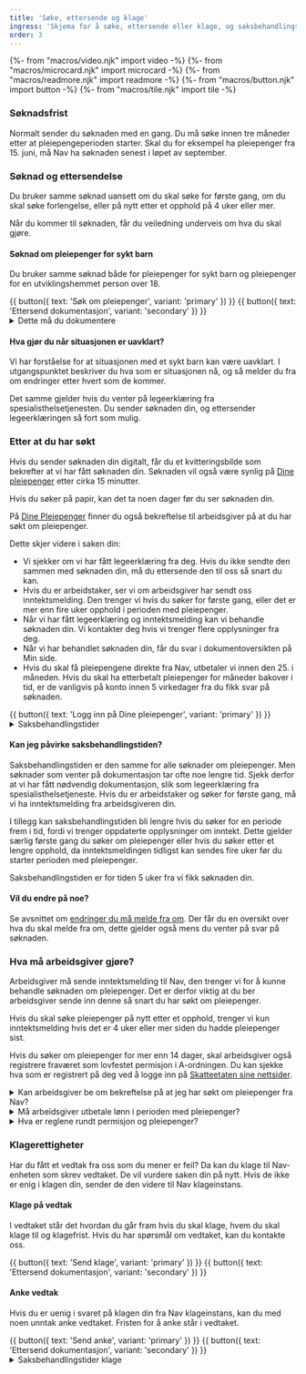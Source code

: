 ```yaml
---
title: 'Søke, ettersende og klage'
ingress: 'Skjema for å søke, ettersende eller klage, og saksbehandlingstider.'
order: 3
---
```


{%- from "macros/video.njk" import video -%}
{%- from "macros/microcard.njk" import microcard -%}
{%- from "macros/readmore.njk" import readmore -%}
{%- from "macros/button.njk" import button -%}
{%- from "macros/tile.njk" import tile -%}

### Søknadsfrist

Normalt sender du søknaden med en gang. Du må søke innen tre måneder etter at pleiepengeperioden starter. Skal du for eksempel ha pleiepenger fra 15. juni, må Nav ha søknaden senest i løpet av september.

### Søknad og ettersendelse

Du bruker samme søknad uansett om du skal søke for første gang, om du skal søke forlengelse, eller på nytt etter et opphold på 4 uker eller mer.

Når du kommer til søknaden, får du veiledning underveis om hva du skal gjøre.

#### Søknad om pleiepenger for sykt barn

Du bruker samme søknad både for pleiepenger for sykt barn og pleiepenger for en utviklingshemmet person over 18.

<div class="flex flex-wrap gap-3">
  {{ button({ text: 'Søk om pleiepenger', variant: 'primary' }) }}
  {{ button({ text: 'Ettersend dokumentasjon', variant: 'secondary' }) }}
</div>

<div class='expander'>
  <details>
    <summary>Dette må du dokumentere</summary>
    {% prose %}{% endprose %}
  </details>
</div>

#### Hva gjør du når situasjonen er uavklart?

Vi har forståelse for at situasjonen med et sykt barn kan være uavklart. I utgangspunktet beskriver du hva som er situasjonen nå, og så melder du fra om endringer etter hvert som de kommer.

Det samme gjelder hvis du venter på legeerklæring fra spesialisthelsetjenesten. Du sender søknaden din, og ettersender legeerklæringen så fort som mulig. 

### Etter at du har søkt

Hvis du sender søknaden din digitalt, får du et kvitteringsbilde som bekrefter at vi har fått søknaden din. Søknaden vil også være synlig på [Dine pleiepenger](#) etter cirka 15 minutter. 

Hvis du søker på papir, kan det ta noen dager før du ser søknaden din. 

På [Dine Pleiepenger](#) finner du også bekreftelse til arbeidsgiver på at du har søkt om pleiepenger. 

Dette skjer videre i saken din: 

* Vi sjekker om vi har fått legeerklæring fra deg. Hvis du ikke sendte den sammen med søknaden din, må du ettersende den til oss så snart du kan.
* Hvis du er arbeidstaker, ser vi om arbeidsgiver har sendt oss inntektsmelding. Den trenger vi hvis du søker for første gang, eller det er mer enn fire uker opphold i perioden med pleiepenger.
* Når vi har fått legeerklæring og inntektsmelding kan vi behandle søknaden din. Vi kontakter deg hvis vi trenger flere opplysninger fra deg.
* Når vi har behandlet søknaden din, får du svar i dokumentoversikten på Min side.
* Hvis du skal få pleiepengene direkte fra Nav, utbetaler vi innen den 25. i måneden. Hvis du skal ha etterbetalt pleiepenger for måneder bakover i tid, er de vanligvis på konto innen 5 virkedager fra du fikk svar på søknaden. 

<div class="flex flex-wrap gap-3">
  {{ button({ text: 'Logg inn på Dine pleiepenger', variant: 'primary' }) }}
</div>

<div class='expander'>
  <details>
    <summary>Saksbehandlingstider</summary>
    {% prose %}{% endprose %}
  </details>
</div>

#### Kan jeg påvirke saksbehandlingstiden?

Saksbehandlingstiden er den samme for alle søknader om pleiepenger. Men søknader som venter på dokumentasjon tar ofte noe lengre tid. Sjekk derfor at vi har fått nødvendig dokumentasjon, slik som legeerklæring fra spesialisthelsetjeneste. Hvis du er arbeidstaker og søker for første gang, må vi ha inntektsmelding fra arbeidsgiveren din. 

I tillegg kan saksbehandlingstiden bli lengre hvis du søker for en periode frem i tid, fordi vi trenger oppdaterte opplysninger om inntekt. Dette gjelder særlig første gang du søker om pleiepenger eller hvis du søker etter et lengre opphold, da inntektsmeldingen tidligst kan sendes fire uker før du starter perioden med pleiepenger.

Saksbehandlingstiden er for tiden 5 uker fra vi fikk søknaden din. 

#### Vil du endre på noe? 

Se avsnittet om [endringer du må melde fra om](#). Der får du en oversikt over hva du skal melde fra om, dette gjelder også mens du venter på svar på søknaden. 

### Hva må arbeidsgiver gjøre?

Arbeidsgiver må sende inntektsmelding til Nav, den trenger vi for å kunne behandle søknaden om pleiepenger. Det er derfor viktig at du ber arbeidsgiver sende inn denne så snart du har søkt om pleiepenger.

Hvis du skal søke pleiepenger på nytt etter et opphold, trenger vi kun inntektsmelding hvis det er 4 uker eller mer siden du hadde pleiepenger sist.

Hvis du søker om pleiepenger for mer enn 14 dager, skal arbeidsgiver også registrere fraværet som lovfestet permisjon i A-ordningen. Du kan sjekke hva som er registrert på deg ved å logge inn på [Skatteetaten sine nettsider](#). 

<div class='accordion'>
  <details>
    <summary>Kan arbeidsgiver be om bekreftelse på at jeg har søkt om pleiepenger fra Nav?</summary>
    {% prose %}{% endprose %}
  </details>
  <details>
    <summary>Må arbeidsgiver utbetale lønn i perioden med pleiepenger?</summary>
    {% prose %}{% endprose %}
  </details>
  <details>
    <summary>Hva er reglene rundt permisjon og pleiepenger?</summary>
    {% prose %}{% endprose %}
  </details>
</div>

### Klagerettigheter

Har du fått et vedtak fra oss som du mener er feil? Da kan du klage til Nav-enheten som skrev vedtaket. De vil vurdere saken din på nytt. Hvis de ikke er enig i klagen din, sender de den videre til Nav klageinstans.

#### Klage på vedtak

I vedtaket står det hvordan du går fram hvis du skal klage, hvem du skal klage til og klagefrist. Hvis du har spørsmål om vedtaket, kan du kontakte oss.

<div class="flex flex-wrap gap-3">
  {{ button({ text: 'Send klage', variant: 'primary' }) }}
  {{ button({ text: 'Ettersend dokumentasjon', variant: 'secondary' }) }}
</div>

#### Anke vedtak

Hvis du er uenig i svaret på klagen din fra Nav klageinstans, kan du med noen unntak anke vedtaket. Fristen for å anke står i vedtaket.

<div class="flex flex-wrap gap-3">
  {{ button({ text: 'Send anke', variant: 'primary' }) }}
  {{ button({ text: 'Ettersend dokumentasjon', variant: 'secondary' }) }}
</div>

<div class='expander'>
  <details>
    <summary>Saksbehandlingstider klage</summary>
    {% prose %}{% endprose %}
  </details>
</div>
